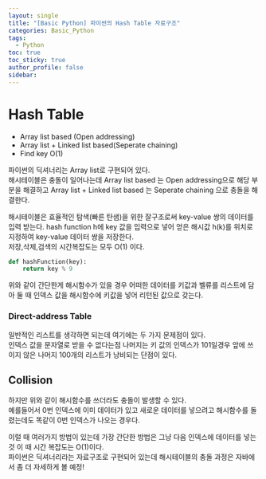```yaml
---
layout: single
title: "[Basic Python] 파이썬의 Hash Table 자료구조"
categories: Basic_Python
tags:
  - Python
toc: true
toc_sticky: true
author_profile: false
sidebar:
---
```

# Hash Table

- Array list based (Open addressing)
- Array list + Linked list based(Seperate chaining)
- Find key O(1)

파이썬의 딕셔너리는 Array list로 구현되어 있다.     
해시테이블은 충돌이 일어나는데 Array list based 는 Open addressing으로 해당 부분을 해결하고 Array list + Linked list based 는 Seperate chaining 으로 충돌을 해결한다.     

해시테이블은 효율적인 탐색(빠른 탄샘)을 위한 잘구조로써 key-value 쌍의 데이터를 입력 받는다. hash function h에 key 값을 입력으로 넣어 얻은 해시값 h(k)를 위치로 지정하여 key-value 데이터 쌍을 저장한다.      
저장,삭제,검색의 시간복잡도는 모두 O(1) 이다.     

```python
def hashFunction(key):
	return key % 9
```

위와 같이 간단한게 해시함수가 있을 경우 어떠한 데이터를 키값과 벨류를 리스트에 담아 둘 때 인덱스 값을 해시함수에 키값을 넣어 리턴된 값으로 갖는다.     

### Direct-address Table

일반적인 리스트를 생각하면 되는데 여기에는 두 가지 문제점이 있다.     
인덱스 값을 문자열로 받을 수 없다는점 나머지는 키 값의 인덱스가 101일경우 앞에 쓰이지 않은 나머지 100개의 리스트가 낭비되는 단점이 있다.     

## Collision

하지만 위와 같이 해시함수를 쓰더라도 충돌이 발생할 수 있다.    
예를들어서 0번 인덱스에 이미 데이터가 있고 새로운 데이터를 넣으려고 해시함수를 돌렸는데도 똑같이 0번 인덱스가 나오는 경우다.      

이럴 때 여러가지 방법이 있는데 가장 간단한 방법은 그냥 다음 인덱스에 데이터를 넣는 것
이 때 시간 복잡도는 O(1)이다.     
파이썬은 딕셔너리라는 자료구조로 구현되어 있는데 해시테이블의 충돌 과정은 자바에서 좀 더 자세하게 볼 예정!      





